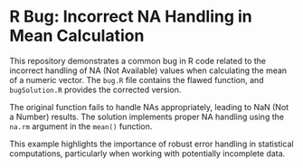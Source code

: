 # R Bug: Incorrect NA Handling in Mean Calculation

This repository demonstrates a common bug in R code related to the incorrect handling of NA (Not Available) values when calculating the mean of a numeric vector.  The `bug.R` file contains the flawed function, and `bugSolution.R` provides the corrected version.

The original function fails to handle NAs appropriately, leading to NaN (Not a Number) results.  The solution implements proper NA handling using the `na.rm` argument in the `mean()` function. 

This example highlights the importance of robust error handling in statistical computations, particularly when working with potentially incomplete data.